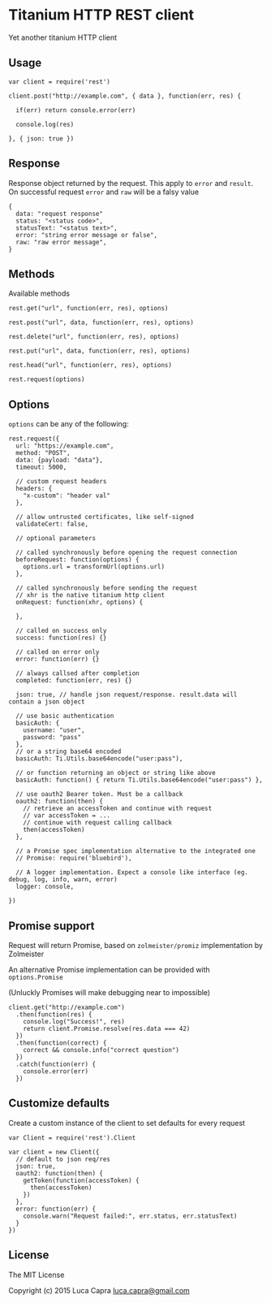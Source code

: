 Titanium HTTP REST client
===

Yet another titanium HTTP client


Usage
---

```
var client = require('rest')

client.post("http://example.com", { data }, function(err, res) {

  if(err) return console.error(err)

  console.log(res)

}, { json: true })
```

Response
---

Response object returned by the request. This apply to `error` and `result`.
On successful request `error` and `raw` will be a falsy value

```
{
  data: "request response"
  status: "<status code>",
  statusText: "<status text>",
  error: "string error message or false",
  raw: "raw error message",
}
```

Methods
---

Available methods

`rest.get("url", function(err, res), options)`

`rest.post("url", data, function(err, res), options)`

`rest.delete("url", function(err, res), options)`

`rest.put("url", data, function(err, res), options)`

`rest.head("url", function(err, res), options)`

`rest.request(options)`

Options
---

`options` can be any of the following:

```
rest.request({
  url: "https://example.com",
  method: "POST",
  data: {payload: "data"},
  timeout: 5000,
  
  // custom request headers
  headers: { 
    "x-custom": "header val"
  },

  // allow untrusted certificates, like self-signed
  validateCert: false,

  // optional parameters
  
  // called synchronously before opening the request connection
  beforeRequest: function(options) {
    options.url = transformUrl(options.url)
  },
  
  // called synchronously before sending the request
  // xhr is the native titanium http client
  onRequest: function(xhr, options) { 
    
  },
  
  // called on success only
  success: function(res) {}

  // called on error only
  error: function(err) {}

  // always callsed after completion
  completed: function(err, res) {}

  json: true, // handle json request/response. result.data will contain a json object

  // use basic authentication
  basicAuth: {
    username: "user",
    password: "pass"
  },
  // or a string base64 encoded
  basicAuth: Ti.Utils.base64encode("user:pass"),

  // or function returning an object or string like above
  basicAuth: function() { return Ti.Utils.base64encode("user:pass") },

  // use oauth2 Bearer token. Must be a callback
  oauth2: function(then) {
    // retrieve an accessToken and continue with request
    // var accessToken = ...
    // continue with request calling callback
    then(accessToken)
  },

  // a Promise spec implementation alternative to the integrated one
  // Promise: require('bluebird'),

  // A logger implementation. Expect a console like interface (eg. debug, log, info, warn, error)
  logger: console,

})
```

Promise support
---

Request will return Promise, based on `zolmeister/promiz` implementation by Zolmeister

An alternative Promise implementation can be provided with `options.Promise`

(Unluckly Promises will make debugging near to impossible)

```
client.get("http://example.com")
  .then(function(res) {
    console.log("Success!", res)
    return client.Promise.resolve(res.data === 42)
  })
  .then(function(correct) {
    correct && console.info("correct question")
  })
  .catch(function(err) {
    console.error(err)
  })
```

Customize defaults
---

Create a custom instance of the client to set defaults for every request

```
var Client = require('rest').Client

var client = new Client({
  // default to json req/res
  json: true,
  oauth2: function(then) {
    getToken(function(accessToken) {
      then(accessToken)
    })
  },
  error: function(err) {
    console.warn("Request failed:", err.status, err.statusText)
  }
})
```

License
---
The MIT License

Copyright (c) 2015 Luca Capra <luca.capra@gmail.com>
